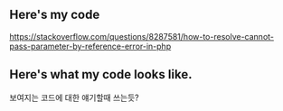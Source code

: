 ## Here's my code

https://stackoverflow.com/questions/8287581/how-to-resolve-cannot-pass-parameter-by-reference-error-in-php

## Here's what my code looks like.

보여지는 코드에 대한 얘기할때 쓰는듯?
